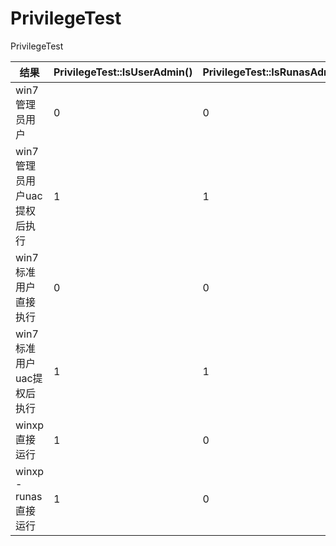 # PrivilegeTest
PrivilegeTest


结果 | PrivilegeTest::IsUserAdmin() | PrivilegeTest::IsRunasAdmin() | PrivilegeTest::GetProcessTokenElevationTypeStaus() | ::IsUserAnAdmin() 
---|--- |--- |--- |---
win7 管理员用户 |  0 | 0 | 1 | 0
win7 管理员用户uac提权后执行| 1 | 1 | 1 | 1
win7 标准用户直接执行| 0 | 0 | 0 | 0
win7 标准用户uac提权后执行| 1 | 1 | 0 | 1
winxp 直接运行| 1 | 0 | 0 | 1
winxp -runas直接运行 | 1 | 0 | 0 | 1
